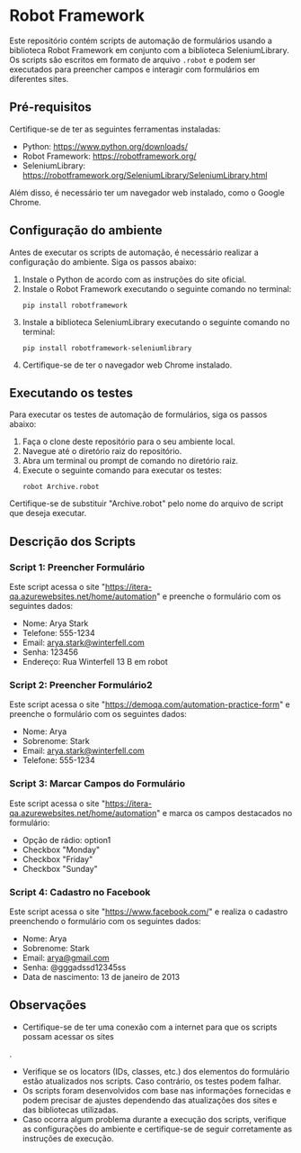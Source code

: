 # Robot Framework

Este repositório contém scripts de automação de formulários usando a biblioteca Robot Framework em conjunto com a biblioteca SeleniumLibrary. Os scripts são escritos em formato de arquivo `.robot` e podem ser executados para preencher campos e interagir com formulários em diferentes sites.

## Pré-requisitos
Certifique-se de ter as seguintes ferramentas instaladas:

- Python: https://www.python.org/downloads/
- Robot Framework: https://robotframework.org/
- SeleniumLibrary: https://robotframework.org/SeleniumLibrary/SeleniumLibrary.html

Além disso, é necessário ter um navegador web instalado, como o Google Chrome.

## Configuração do ambiente
Antes de executar os scripts de automação, é necessário realizar a configuração do ambiente. Siga os passos abaixo:

1. Instale o Python de acordo com as instruções do site oficial.
2. Instale o Robot Framework executando o seguinte comando no terminal:
   ```
   pip install robotframework
   ```
3. Instale a biblioteca SeleniumLibrary executando o seguinte comando no terminal:
   ```
   pip install robotframework-seleniumlibrary
   ```
4. Certifique-se de ter o navegador web Chrome instalado.

## Executando os testes
Para executar os testes de automação de formulários, siga os passos abaixo:

1. Faça o clone deste repositório para o seu ambiente local.
2. Navegue até o diretório raiz do repositório.
3. Abra um terminal ou prompt de comando no diretório raiz.
4. Execute o seguinte comando para executar os testes:
   ```
   robot Archive.robot
   ```

Certifique-se de substituir "Archive.robot" pelo nome do arquivo de script que deseja executar.

## Descrição dos Scripts

### Script 1: Preencher Formulário
Este script acessa o site "https://itera-qa.azurewebsites.net/home/automation" e preenche o formulário com os seguintes dados:
- Nome: Arya Stark
- Telefone: 555-1234
- Email: arya.stark@winterfell.com
- Senha: 123456
- Endereço: Rua Winterfell 13 B em robot

### Script 2: Preencher Formulário2
Este script acessa o site "https://demoqa.com/automation-practice-form" e preenche o formulário com os seguintes dados:
- Nome: Arya
- Sobrenome: Stark
- Email: arya.stark@winterfell.com
- Telefone: 555-1234

### Script 3: Marcar Campos do Formulário
Este script acessa o site "https://itera-qa.azurewebsites.net/home/automation" e marca os campos destacados no formulário:
- Opção de rádio: option1
- Checkbox "Monday"
- Checkbox "Friday"
- Checkbox "Sunday"

### Script 4: Cadastro no Facebook
Este script acessa o site "https://www.facebook.com/" e realiza o cadastro preenchendo o formulário com os seguintes dados:
- Nome: Arya
- Sobrenome: Stark
- Email: arya@gmail.com
- Senha: @gggadssd12345ss
- Data de nascimento: 13 de janeiro de 2013

## Observações
- Certifique-se de ter uma conexão com a internet para que os scripts possam acessar os sites

.
- Verifique se os locators (IDs, classes, etc.) dos elementos do formulário estão atualizados nos scripts. Caso contrário, os testes podem falhar.
- Os scripts foram desenvolvidos com base nas informações fornecidas e podem precisar de ajustes dependendo das atualizações dos sites e das bibliotecas utilizadas.
- Caso ocorra algum problema durante a execução dos scripts, verifique as configurações do ambiente e certifique-se de seguir corretamente as instruções de execução.